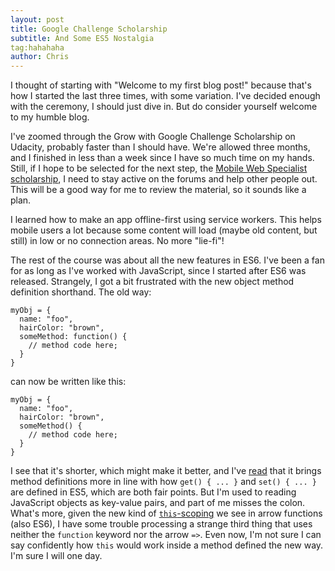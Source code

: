 ```yaml
---
layout: post
title: Google Challenge Scholarship
subtitle: And Some ES5 Nostalgia
tag:hahahaha
author: Chris
---
```

I thought of starting with "Welcome to my first blog post!" because that's how I started the last three times, with some variation. I've decided enough with the ceremony, I should just dive in. But do consider yourself welcome to my humble blog.

I've zoomed through the Grow with Google Challenge Scholarship on Udacity, probably faster than I should have. We're allowed three months, and I finished in less than a week since I have so much time on my hands. Still, if I hope to be selected for the next step, the [Mobile Web Specialist scholarship](https://www.udacity.com/course/mobile-web-specialist-nanodegree--nd024), I need to stay active on the forums and help other people out. This will be a good way for me to review the material, so it sounds like a plan.

I learned how to make an app offline-first using service workers. This helps mobile users a lot because some content will load (maybe old content, but still) in low or no connection areas. No more "lie-fi"!

The rest of the course was about all the new features in ES6. I've been a fan for as long as I've worked with JavaScript, since I started after ES6 was released. Strangely, I got a bit frustrated with the new object method definition shorthand. The old way:

```
myObj = {
  name: "foo",
  hairColor: "brown",
  someMethod: function() {
    // method code here;
  }
}
```

can now be written like this:

```
myObj = {
  name: "foo",
  hairColor: "brown",
  someMethod() {
    // method code here;
  }
}
```

I see that it's shorter, which might make it better, and I've [read](https://ariya.io/2013/03/es6-and-method-definitions) that it brings method definitions more in line with how `get() { ... }` and `set() { ... }` are defined in ES5, which are both fair points. But I'm used to reading JavaScript objects as key-value pairs, and part of me misses the colon. What's more, given the new kind of [`this`-scoping](https://github.com/getify/You-Dont-Know-JS/blob/master/this%20%26%20object%20prototypes/ch2.md#lexical-this) we see in arrow functions (also ES6), I have some trouble processing a strange third thing that uses neither the `function` keyword nor the arrow `=>`. Even now, I'm not sure I can say confidently how `this` would work inside a method defined the new way. I'm sure I will one day.
